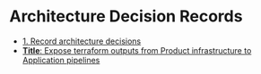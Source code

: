 # Architecture Decision Records

* [1. Record architecture decisions](0001-record-architecture-decisions.md)
* [**Title**: Expose terraform outputs from Product infrastructure to Application pipelines](0002-Exposing_terraform_outputs.md)

